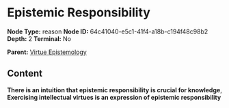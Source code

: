 # Epistemic Responsibility

**Node Type:** reason
**Node ID:** 64c41040-e5c1-41f4-a18b-c194f48c98b2
**Depth:** 2
**Terminal:** No

**Parent:** [Virtue Epistemology](virtue-epistemology.md)

## Content

**There is an intuition that epistemic responsibility is crucial for knowledge**, **Exercising intellectual virtues is an expression of epistemic responsibility**
